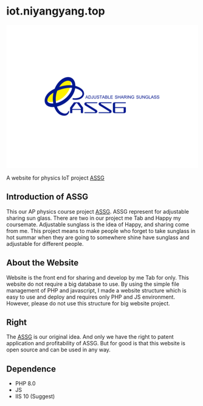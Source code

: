 # iot.niyangyang.top

![ASSG LOGO](https://github.com/TabNahida/iot.niyangyang.top/blob/main/Sharing%20Sunglasses/image/Logo.svg)

A website for physics IoT project [ASSG](http://iot.niyayang.top/index.html)

## Introduction of ASSG

This our AP physics course project [ASSG](http://iot.niyayang.top/index.html).
ASSG represent for adjustable sharing sun glass.
There are two in our project me Tab and Happy my coursemate.
Adjustable sunglass is the idea of Happy, and sharing come from me.
This project means to make people who forget to take sunglass in hot summar when they are going to somewhere shine have sunglass and adjustable for different people.

## About the Website

Website is the front end for sharing and develop by me Tab for only.
This website do not require a big database to use.
By using the simple file management of PHP and javascript, I made a website structure which is easy to use and deploy and requires only PHP and JS environment.
However, please do not use this structure for big website project.

## Right

The [ASSG](http://iot.niyayang.top/index.html) is our original idea. And only we have the right to patent application and profitability of ASSG.
But for good is that this website is open source and can be used in any way.

## Dependence
- PHP 8.0
- JS
- IIS 10 (Suggest)
